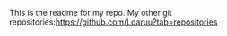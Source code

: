 This is the readme for my repo.
My other git repositories:https://github.com/Ldaruu?tab=repositories
